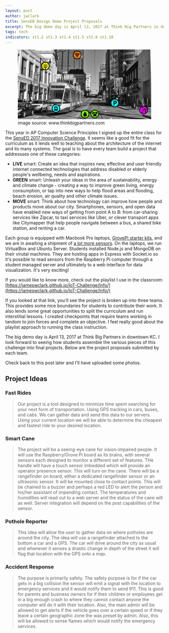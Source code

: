 ```yaml
---
layout: post
author: jwclark
title: SensED Design Demo Project Proposals
excerpt: The big demo day is April 13, 2017 at Think Big Partners in downtown KC. I look forward to seeing how students assemble the various pieces of this challenge into final projects.
tags: tech
indicators: st1.2 st1.3 st1.4 st1.5 st1.8 st1.10
---
```

<div class="flex-wrapper">
  <figure>
    <img src="/img/iot.jpg">
    <figcaption>image source: www.thinkbigpartners.com</figcaption>
  </figure>
</div>

This year in AP Computer Science Principles I signed up the entire class for the [SensED 2017 Innovation Challenge](http://www.kcsocialinnovation.org/sensed/). It seems like a good fit for the curriculum as it lends well to teaching about the architecture of the internet and its many systems. The goal is to have every team build a project that addressses one of these categories:

- **LIVE** smart: Create an idea that inspires new, effective and user friendly internet connected technologies that address disabled or elderly people's wellbeing, needs and aspirations.
- **GREEN** smart: Unleash your ideas in the area of sustainability, energy and climate change - creating a way to improve green living, energy consumption, or tap into new ways to help flood areas and flooding, beach erosion, air quality and other climate issues.
- **MOVE** smart: Think about how technology can improve how people and products move about our city. Smartphones, sensors, and open data have enabled new ways of getting from point A to B: from car-sharing services like Zipcar, to taxi services like Uber, or clever transport apps like Citymapper that help people navigate between a bus, a shared bike station, and renting a car.

Each group is equipped with Macbook Pro laptops, [GrovePi starter kits](https://www.dexterindustries.com/GrovePi/get-started-with-the-grovepi/grove-pi-starter-kit/), and we are in awaiting a shipment of [a lot more sensors](https://www.dexterindustries.com/GrovePi/supported-sensors/). On the laptops, we run VirtualBox and Ubuntu Server. Students installed Node.js and MongoDB on their virutal machines. They are hosting apps in Express with Socket.io so it's possible to read sensors from the Raspberry Pi computer through a student managed server and ultimately to a web interface for data visualization. It's very exciting!

If you would like to know more, check out the playlist I use in the classroom:   [https://jameswclark.github.io/IoT-Challenge/Info/](https://jameswclark.github.io/IoT-Challenge/Info/)

If you looked at that link, you'll see the project is broken up into three teams. This provides some nice boundaries for students to contribute their work. It also lends some great opportunities to split the curriculum and run interstitial lessons. I created checkpoints that require teams working in tandom to join forces and complete an objective. I feel really good about the playlist approach to running the class instruction.

The big demo day is April 13, 2017 at Think Big Partners in downtown KC. I look forward to seeing how students assemble the various pieces of this challenge into final projects. Below are the project proposals submitted by each team.

Check back to this post later and I'll have uploaded some photos.

## Project Ideas

### Fast Rides

> Our project is a tool designed to minimize time spent searching for your next form of transportation. Using GPS tracking in cars, buses, and cabs. We can gather data and send this data to our servers. Using your current location we will be able to determine the cheapest and fastest ride to your desired location.

### Smart Cane

> The project will be a seeing-eye cane for vision-impaired people. It will use the Raspberry/Grove Pi board as its brains, with several sensors each designed to monitor a different set of features. THe handle will have a touch sensor imbedded which will provide an operator presence sensor. This will turn on the cane. There will be a rangefinder on board, either a dedicated rangefinder sensor or an ultrasonic sensor. It will be mounted close to contact points. This will be chained to a buzzer and perhaps a red LED to alert the person and his/her assistant of impending contact. The temperatures and humidities will read out to a web server and the status of the cane will as well. Server integration will depend on the post capabilities of the sensor.

### Pothole Reporter

> This idea will allow the user to gather data on where potholes are around the city. The idea will use a rangefinder attached to the bottom a car and a GPS. The car will drive around the city as usual and whenever it senses a drastic change in depth of the street it will flag that location with the GPS onto a map.

### Accident Response

> The purpose is primarily safety. The safety purpose is for if the car gets in a big collision the sensor will emit a signal with the location to emergency services and it would notify them to send 911. This is good for parents and business owners for if their children or employees get in a big enough crash to where they cannot contact anyone the computer will do it with their location. Also, the main admin will be allowed to get alerts if the vehicle goes over a certain speed or if they leave a certain geographic zone the was preset by admin. Also, this will be allowed to sense flames which would notify the emergency services.
